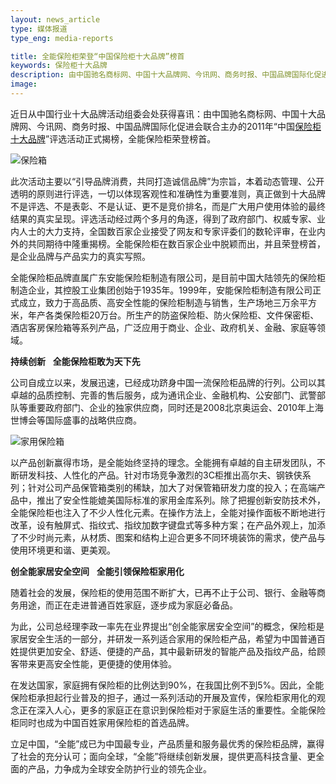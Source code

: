 ```yaml
---
layout: news_article
type: 媒体报道
type_eng: media-reports

title: 全能保险柜荣登“中国保险柜十大品牌”榜首
keywords: 保险柜十大品牌
description: 由中国驰名商标网、中国十大品牌网、今讯网、商务时报、中国品牌国际化促进会主办的2011年“中国保险柜十大品牌“评选活动中全能保险柜荣登榜首。
image: 
---
```

近日从中国行业十大品牌活动组委会处获得喜讯：由中国驰名商标网、中国十大品牌网、今讯网、商务时报、中国品牌国际化促进会联合主办的2011年“中国[保险柜十大品牌](http://www.qnnsafe.com/)”评选活动正式揭榜，全能保险柜荣登榜首。

![保险箱](http://www.qnnsafe.com/image-news/id033601.jpg)

此次活动主要以“引导品牌消费，共同打造诚信品牌”为宗旨，本着动态管理、公开透明的原则进行评选，一切以体现客观性和准确性为重要准则，真正做到十大品牌不是评选、不是表彰、不是认证、更不是竞价排名，而是广大用户使用体验的最终结果的真实呈现。评选活动经过两个多月的角逐，得到了政府部门、权威专家、业内人士的大力支持，全国数百家企业接受了网友和专家评委们的数轮评审，在业内外的共同期待中隆重揭榜。全能保险柜在数百家企业中脱颖而出，并且荣登榜首，是企业品牌与产品实力的真实写照。

全能保险柜品牌直属广东安能保险柜制造有限公司，是目前中国大陆领先的保险柜制造企业，其控股工业集团创始于1935年。1999年，安能保险柜制造有限公司正式成立，致力于高品质、高安全性能的保险柜制造与销售，生产场地三万余平方米，年产各类保险柜20万台。所生产的防盗保险柜、防火保险柜、文件保密柜、酒店客房保险箱等系列产品，广泛应用于商业、企业、政府机关、金融、家庭等领域。

**持续创新**   **全能保险柜敢为天下先**

公司自成立以来，发展迅速，已经成功跻身中国一流保险柜品牌的行列。公司以其卓越的品质控制、完善的售后服务，成为通讯企业、金融机构、公安部门、武警部队等重要政府部门、企业的独家供应商，同时还是2008北京奥运会、2010年上海世博会等国际盛事的战略供应商。

![家用保险箱](http://www.qnnsafe.com/image-news/id033602.jpg)

以产品创新赢得市场，是全能始终坚持的理念。全能拥有卓越的自主研发团队，不断研发科技、人性化的产品。针对市场竞争激烈的3C柜推出高尔夫、钢铁侠系列；针对公司产品保管箱类别的稀缺，加大了对保管箱研发力度的投入；在高端产品中，推出了安全性能媲美国际标准的家用金库系列。除了把握创新安防技术外，全能保险柜也注入了不少人性化元素。在操作方法上，全能对操作面板不断地进行改革，设有触屏式、指纹式、指纹加数字键盘式等多种方案；在产品外观上，加添了不少时尚元素，从材质、图案和结构上迎合更多不同环境装饰的需求，使产品与使用环境更和谐、更美观。

**创全能家居安全空间**   **全能引领保险柜家用化**

随着社会的发展，保险柜的使用范围不断扩大，已再不止于公司、银行、金融等商务用途，而正在走进普通百姓家庭，逐步成为家庭必备品。

为此，公司总经理李政一率先在业界提出“创全能家居安全空间”的概念，保险柜是家居安全生活的一部分，并研发一系列适合家用的保险柜产品，希望为中国普通百姓提供更加安全、舒适、便捷的产品，其中最新研发的智能产品及指纹产品，给顾客带来更高安全性能，更便捷的使用体验。

在发达国家，家庭拥有保险柜的比例达到90%，在我国比例不到5%。因此，全能保险柜承担起行业普及的担子，通过一系列活动的开展及宣传，保险柜家用化的观念正在深入人心，更多的家庭正在意识到保险柜对于家庭生活的重要性。全能保险柜同时也成为中国百姓家用保险柜的首选品牌。

立足中国，“全能”成已为中国最专业，产品质量和服务最优秀的保险柜品牌，赢得了社会的充分认可；面向全球，“全能”将继续创新发展，提供更高科技含量、更全面的产品，力争成为全球安全防护行业的领先企业。
